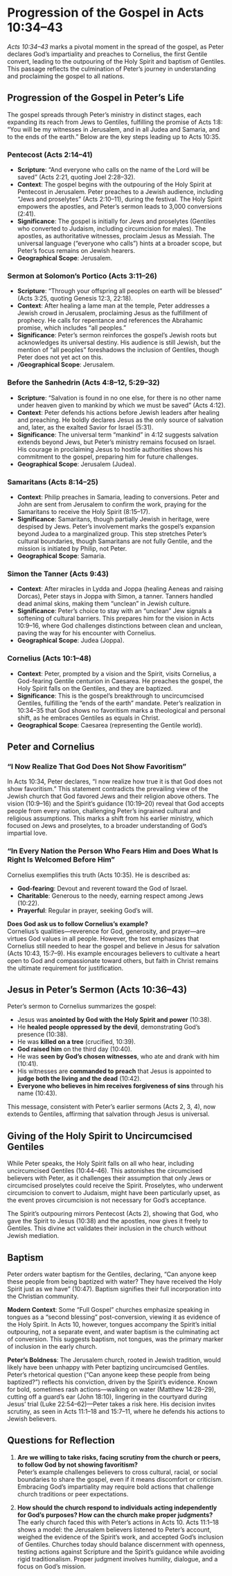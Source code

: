 # Progression of the Gospel in Acts 10:34–43

*Acts 10:34–43* marks a pivotal moment in the spread of the gospel, as Peter declares God’s impartiality and preaches to Cornelius, the first Gentile convert, leading to the outpouring of the Holy Spirit and baptism of Gentiles. This passage reflects the culmination of Peter’s journey in understanding and proclaiming the gospel to all nations.

## Progression of the Gospel in Peter’s Life

The gospel spreads through Peter’s ministry in distinct stages, each expanding its reach from Jews to Gentiles, fulfilling the promise of Acts 1:8: “You will be my witnesses in Jerusalem, and in all Judea and Samaria, and to the ends of the earth.” Below are the key steps leading up to Acts 10:35.

### Pentecost (Acts 2:14–41)
- **Scripture**: “And everyone who calls on the name of the Lord will be saved” (Acts 2:21, quoting Joel 2:28–32).
- **Context**: The gospel begins with the outpouring of the Holy Spirit at Pentecost in Jerusalem. Peter preaches to a Jewish audience, including “Jews and proselytes” (Acts 2:10–11), during the festival. The Holy Spirit empowers the apostles, and Peter’s sermon leads to 3,000 conversions (2:41).
- **Significance**: The gospel is initially for Jews and proselytes (Gentiles who converted to Judaism, including circumcision for males). The apostles, as authoritative witnesses, proclaim Jesus as Messiah. The universal language (“everyone who calls”) hints at a broader scope, but Peter’s focus remains on Jewish hearers.
- **Geographical Scope**: Jerusalem.

### Sermon at Solomon’s Portico (Acts 3:11–26)
- **Scripture**: “Through your offspring all peoples on earth will be blessed” (Acts 3:25, quoting Genesis 12:3, 22:18).
- **Context**: After healing a lame man at the temple, Peter addresses a Jewish crowd in Jerusalem, proclaiming Jesus as the fulfillment of prophecy. He calls for repentance and references the Abrahamic promise, which includes “all peoples.”
- **Significance**: Peter’s sermon reinforces the gospel’s Jewish roots but acknowledges its universal destiny. His audience is still Jewish, but the mention of “all peoples” foreshadows the inclusion of Gentiles, though Peter does not yet act on this.
- **/Geographical Scope**: Jerusalem.

### Before the Sanhedrin (Acts 4:8–12, 5:29–32)
- **Scripture**: “Salvation is found in no one else, for there is no other name under heaven given to mankind by which we must be saved” (Acts 4:12).
- **Context**: Peter defends his actions before Jewish leaders after healing and preaching. He boldly declares Jesus as the only source of salvation and, later, as the exalted Savior for Israel (5:31).
- **Significance**: The universal term “mankind” in 4:12 suggests salvation extends beyond Jews, but Peter’s ministry remains focused on Israel. His courage in proclaiming Jesus to hostile authorities shows his commitment to the gospel, preparing him for future challenges.
- **Geographical Scope**: Jerusalem (Judea).

### Samaritans (Acts 8:14–25)
- **Context**: Philip preaches in Samaria, leading to conversions. Peter and John are sent from Jerusalem to confirm the work, praying for the Samaritans to receive the Holy Spirit (8:15–17).
- **Significance**: Samaritans, though partially Jewish in heritage, were despised by Jews. Peter’s involvement marks the gospel’s expansion beyond Judea to a marginalized group. This step stretches Peter’s cultural boundaries, though Samaritans are not fully Gentile, and the mission is initiated by Philip, not Peter.
- **Geographical Scope**: Samaria.

### Simon the Tanner (Acts 9:43)
- **Context**: After miracles in Lydda and Joppa (healing Aeneas and raising Dorcas), Peter stays in Joppa with Simon, a tanner. Tanners handled dead animal skins, making them “unclean” in Jewish culture.
- **Significance**: Peter’s choice to stay with an “unclean” Jew signals a softening of cultural barriers. This prepares him for the vision in Acts 10:9–16, where God challenges distinctions between clean and unclean, paving the way for his encounter with Cornelius.
- **Geographical Scope**: Judea (Joppa).

### Cornelius (Acts 10:1–48)
- **Context**: Peter, prompted by a vision and the Spirit, visits Cornelius, a God-fearing Gentile centurion in Caesarea. He preaches the gospel, the Holy Spirit falls on the Gentiles, and they are baptized.
- **Significance**: This is the gospel’s breakthrough to uncircumcised Gentiles, fulfilling the “ends of the earth” mandate. Peter’s realization in 10:34–35 that God shows no favoritism marks a theological and personal shift, as he embraces Gentiles as equals in Christ.
- **Geographical Scope**: Caesarea (representing the Gentile world).

## Peter and Cornelius

### “I Now Realize That God Does Not Show Favoritism”
In Acts 10:34, Peter declares, “I now realize how true it is that God does not show favoritism.” This statement contradicts the prevailing view of the Jewish church that God favored Jews and their religion above others. The vision (10:9–16) and the Spirit’s guidance (10:19–20) reveal that God accepts people from every nation, challenging Peter’s ingrained cultural and religious assumptions. This marks a shift from his earlier ministry, which focused on Jews and proselytes, to a broader understanding of God’s impartial love.

### “In Every Nation the Person Who Fears Him and Does What Is Right Is Welcomed Before Him”
Cornelius exemplifies this truth (Acts 10:35). He is described as:
- **God-fearing**: Devout and reverent toward the God of Israel.
- **Charitable**: Generous to the needy, earning respect among Jews (10:22).
- **Prayerful**: Regular in prayer, seeking God’s will.

**Does God ask us to follow Cornelius’s example?**  
Cornelius’s qualities—reverence for God, generosity, and prayer—are virtues God values in all people. However, the text emphasizes that Cornelius still needed to hear the gospel and believe in Jesus for salvation (Acts 10:43, 15:7–9). His example encourages believers to cultivate a heart open to God and compassionate toward others, but faith in Christ remains the ultimate requirement for justification.

## Jesus in Peter’s Sermon (Acts 10:36–43)
Peter’s sermon to Cornelius summarizes the gospel:
- Jesus was **anointed by God with the Holy Spirit and power** (10:38).
- He **healed people oppressed by the devil**, demonstrating God’s presence (10:38).
- He was **killed on a tree** (crucified, 10:39).
- **God raised him** on the third day (10:40).
- He was **seen by God’s chosen witnesses**, who ate and drank with him (10:41).
- His witnesses are **commanded to preach** that Jesus is appointed to **judge both the living and the dead** (10:42).
- **Everyone who believes in him receives forgiveness of sins** through his name (10:43).

This message, consistent with Peter’s earlier sermons (Acts 2, 3, 4), now extends to Gentiles, affirming that salvation through Jesus is universal.

## Giving of the Holy Spirit to Uncircumcised Gentiles
While Peter speaks, the Holy Spirit falls on all who hear, including uncircumcised Gentiles (10:44–46). This astonishes the circumcised believers with Peter, as it challenges their assumption that only Jews or circumcised proselytes could receive the Spirit. Proselytes, who underwent circumcision to convert to Judaism, might have been particularly upset, as the event proves circumcision is not necessary for God’s acceptance.

The Spirit’s outpouring mirrors Pentecost (Acts 2), showing that God, who gave the Spirit to Jesus (10:38) and the apostles, now gives it freely to Gentiles. This divine act validates their inclusion in the church without Jewish mediation.

## Baptism
Peter orders water baptism for the Gentiles, declaring, “Can anyone keep these people from being baptized with water? They have received the Holy Spirit just as we have” (10:47). Baptism signifies their full incorporation into the Christian community.

**Modern Context**: Some “Full Gospel” churches emphasize speaking in tongues as a “second blessing” post-conversion, viewing it as evidence of the Holy Spirit. In Acts 10, however, tongues accompany the Spirit’s initial outpouring, not a separate event, and water baptism is the culminating act of conversion. This suggests baptism, not tongues, was the primary marker of inclusion in the early church.

**Peter’s Boldness**: The Jerusalem church, rooted in Jewish tradition, would likely have been unhappy with Peter baptizing uncircumcised Gentiles. Peter’s rhetorical question (“Can anyone keep these people from being baptized?”) reflects his conviction, driven by the Spirit’s evidence. Known for bold, sometimes rash actions—walking on water (Matthew 14:28–29), cutting off a guard’s ear (John 18:10), lingering in the courtyard during Jesus’ trial (Luke 22:54–62)—Peter takes a risk here. His decision invites scrutiny, as seen in Acts 11:1–18 and 15:7–11, where he defends his actions to Jewish believers.

## Questions for Reflection
1. **Are we willing to take risks, facing scrutiny from the church or peers, to follow God by not showing favoritism?**  
   Peter’s example challenges believers to cross cultural, racial, or social boundaries to share the gospel, even if it means discomfort or criticism. Embracing God’s impartiality may require bold actions that challenge church traditions or peer expectations.

2. **How should the church respond to individuals acting independently for God’s purposes? How can the church make proper judgments?**  
   The early church faced this with Peter’s actions in Acts 10. Acts 11:1–18 shows a model: the Jerusalem believers listened to Peter’s account, weighed the evidence of the Spirit’s work, and accepted God’s inclusion of Gentiles. Churches today should balance discernment with openness, testing actions against Scripture and the Spirit’s guidance while avoiding rigid traditionalism. Proper judgment involves humility, dialogue, and a focus on God’s mission.